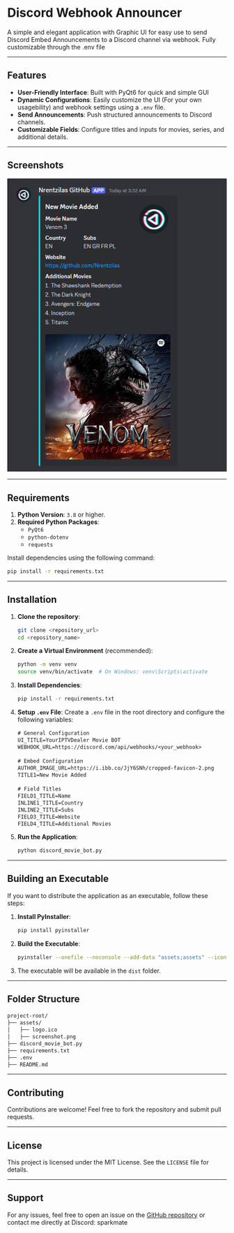 # Discord Webhook Announcer

A simple and elegant application with Graphic UI for easy use to send Discord Embed Announcements to a Discord channel via webhook. Fully customizable through the .env file

---

## Features

- **User-Friendly Interface**: Built with PyQt6 for quick and simple GUI
- **Dynamic Configurations**: Easily customize the UI (For your own usagebility) and webhook settings using a `.env` file.
- **Send Announcements**: Push structured announcements to Discord channels.
- **Customizable Fields**: Configure titles and inputs for movies, series, and additional details.

---

## Screenshots
![Screenshot](assets/screenshot.png)

---

## Requirements

1. **Python Version**: `3.8` or higher.
2. **Required Python Packages**:
   - `PyQt6`
   - `python-dotenv`
   - `requests`

Install dependencies using the following command:
```bash
pip install -r requirements.txt
```

---

## Installation

1. **Clone the repository**:
   ```bash
   git clone <repository_url>
   cd <repository_name>
   ```

2. **Create a Virtual Environment** (recommended):
   ```bash
   python -m venv venv
   source venv/bin/activate  # On Windows: venv\Scripts\activate
   ```

3. **Install Dependencies**:
   ```bash
   pip install -r requirements.txt
   ```

4. **Setup `.env` File**:
   Create a `.env` file in the root directory and configure the following variables:
   ```env
   # General Configuration
   UI_TITLE=YourIPTVDealer Movie BOT
   WEBHOOK_URL=https://discord.com/api/webhooks/<your_webhook>

   # Embed Configuration
   AUTHOR_IMAGE_URL=https://i.ibb.co/JjY6SNh/cropped-favicon-2.png
   TITLE1=New Movie Added

   # Field Titles
   FIELD1_TITLE=Name
   INLINE1_TITLE=Country
   INLINE2_TITLE=Subs
   FIELD3_TITLE=Website
   FIELD4_TITLE=Additional Movies
   ```

5. **Run the Application**:
   ```bash
   python discord_movie_bot.py
   ```

---

## Building an Executable

If you want to distribute the application as an executable, follow these steps:

1. **Install PyInstaller**:
   ```bash
   pip install pyinstaller
   ```

2. **Build the Executable**:
   ```bash
   pyinstaller --onefile --noconsole --add-data "assets;assets" --icon=assets/logo.ico discord_movie_bot.py
   ```

3. The executable will be available in the `dist` folder.

---

## Folder Structure
```
project-root/
├── assets/
│   ├── logo.ico
│   ├── screenshot.png
├── discord_movie_bot.py
├── requirements.txt
├── .env
├── README.md
```

---

## Contributing

Contributions are welcome! Feel free to fork the repository and submit pull requests.

---

## License

This project is licensed under the MIT License. See the `LICENSE` file for details.

---

## Support

For any issues, feel free to open an issue on the [GitHub repository](<repository_url>) or contact me directly at Discord: sparkmate

